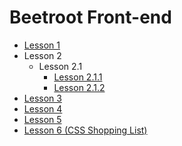 # Beetroot Front-end

* [Lesson 1](https://a1exalexander.github.io/beetroot-workspace/lesson-01)
* Lesson 2
  * Lesson 2.1
    * [Lesson 2.1.1](https://a1exalexander.github.io/beetroot-workspace/lesson-02/1)
    * [Lesson 2.1.2](https://a1exalexander.github.io/beetroot-workspace/lesson-02/1/index2.html)
* [Lesson 3](https://a1exalexander.github.io/beetroot-workspace/lesson-03)
* [Lesson 4](https://a1exalexander.github.io/beetroot-workspace/lesson-04)
* [Lesson 5](https://a1exalexander.github.io/beetroot-workspace/lesson-05)
* [Lesson 6 (CSS Shopping List)](https://a1exalexander.github.io/beetroot-workspace/lesson-06)